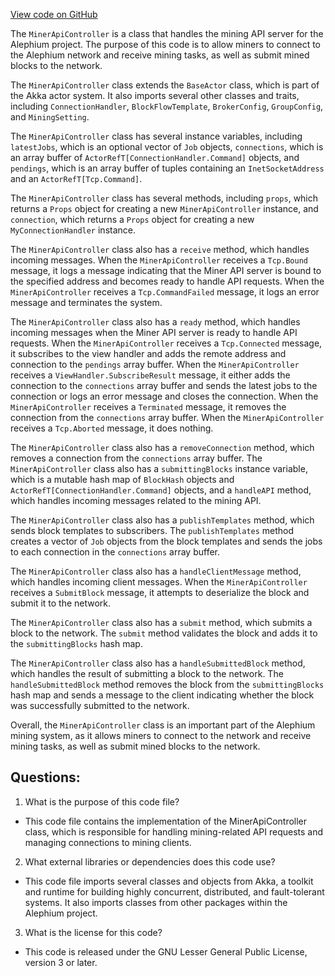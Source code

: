 [View code on GitHub](https://github.com/alephium/alephium/flow/src/main/scala/org/alephium/flow/mining/MinerApiController.scala)

The `MinerApiController` is a class that handles the mining API server for the Alephium project. The purpose of this code is to allow miners to connect to the Alephium network and receive mining tasks, as well as submit mined blocks to the network.

The `MinerApiController` class extends the `BaseActor` class, which is part of the Akka actor system. It also imports several other classes and traits, including `ConnectionHandler`, `BlockFlowTemplate`, `BrokerConfig`, `GroupConfig`, and `MiningSetting`.

The `MinerApiController` class has several instance variables, including `latestJobs`, which is an optional vector of `Job` objects, `connections`, which is an array buffer of `ActorRefT[ConnectionHandler.Command]` objects, and `pendings`, which is an array buffer of tuples containing an `InetSocketAddress` and an `ActorRefT[Tcp.Command]`.

The `MinerApiController` class has several methods, including `props`, which returns a `Props` object for creating a new `MinerApiController` instance, and `connection`, which returns a `Props` object for creating a new `MyConnectionHandler` instance.

The `MinerApiController` class also has a `receive` method, which handles incoming messages. When the `MinerApiController` receives a `Tcp.Bound` message, it logs a message indicating that the Miner API server is bound to the specified address and becomes ready to handle API requests. When the `MinerApiController` receives a `Tcp.CommandFailed` message, it logs an error message and terminates the system.

The `MinerApiController` class also has a `ready` method, which handles incoming messages when the Miner API server is ready to handle API requests. When the `MinerApiController` receives a `Tcp.Connected` message, it subscribes to the view handler and adds the remote address and connection to the `pendings` array buffer. When the `MinerApiController` receives a `ViewHandler.SubscribeResult` message, it either adds the connection to the `connections` array buffer and sends the latest jobs to the connection or logs an error message and closes the connection. When the `MinerApiController` receives a `Terminated` message, it removes the connection from the `connections` array buffer. When the `MinerApiController` receives a `Tcp.Aborted` message, it does nothing.

The `MinerApiController` class also has a `removeConnection` method, which removes a connection from the `connections` array buffer. The `MinerApiController` class also has a `submittingBlocks` instance variable, which is a mutable hash map of `BlockHash` objects and `ActorRefT[ConnectionHandler.Command]` objects, and a `handleAPI` method, which handles incoming messages related to the mining API.

The `MinerApiController` class also has a `publishTemplates` method, which sends block templates to subscribers. The `publishTemplates` method creates a vector of `Job` objects from the block templates and sends the jobs to each connection in the `connections` array buffer.

The `MinerApiController` class also has a `handleClientMessage` method, which handles incoming client messages. When the `MinerApiController` receives a `SubmitBlock` message, it attempts to deserialize the block and submit it to the network.

The `MinerApiController` class also has a `submit` method, which submits a block to the network. The `submit` method validates the block and adds it to the `submittingBlocks` hash map.

The `MinerApiController` class also has a `handleSubmittedBlock` method, which handles the result of submitting a block to the network. The `handleSubmittedBlock` method removes the block from the `submittingBlocks` hash map and sends a message to the client indicating whether the block was successfully submitted to the network.

Overall, the `MinerApiController` class is an important part of the Alephium mining system, as it allows miners to connect to the network and receive mining tasks, as well as submit mined blocks to the network.
## Questions: 
 1. What is the purpose of this code file?
- This code file contains the implementation of the MinerApiController class, which is responsible for handling mining-related API requests and managing connections to mining clients.

2. What external libraries or dependencies does this code use?
- This code file imports several classes and objects from Akka, a toolkit and runtime for building highly concurrent, distributed, and fault-tolerant systems. It also imports classes from other packages within the Alephium project.

3. What is the license for this code?
- This code is released under the GNU Lesser General Public License, version 3 or later.